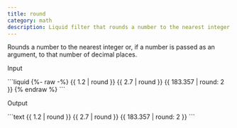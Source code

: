 ```yaml
---
title: round
category: math
description: Liquid filter that rounds a number to the nearest integer.
---
```


Rounds a number to the nearest integer or, if a number is passed as an argument, to that number of decimal places.

<p class="code-label">Input</p>
```liquid
{%- raw -%}
{{ 1.2 | round }}
{{ 2.7 | round }}
{{ 183.357 | round: 2 }}
{% endraw %}
```

<p class="code-label">Output</p>
```text
{{ 1.2 | round }}
{{ 2.7 | round }}
{{ 183.357 | round: 2 }}
```
